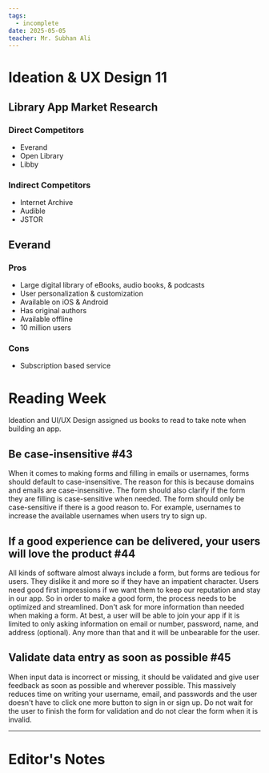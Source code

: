 ```yaml
---
tags:
  - incomplete
date: 2025-05-05
teacher: Mr. Subhan Ali
---
```

# Ideation & UX Design 11
## Library App Market Research
### Direct Competitors
- Everand
- Open Library
- Libby
### Indirect Competitors
- Internet Archive
- Audible
- JSTOR
## Everand
### Pros
- Large digital library of eBooks, audio books, & podcasts
- User personalization & customization
- Available on iOS & Android
- Has original authors
- Available offline
- 10 million users
### Cons
- Subscription based service
# Reading Week
Ideation and UI/UX Design assigned us books to read to take note when building an app.
## Be case-insensitive #43
When it comes to making forms and filling in emails or usernames, forms should default to case-insensitive. The reason for this is because domains and emails are case-insensitive. The form should also clarify if the form they are filling is case-sensitive when needed. The form should only be case-sensitive if there is a good reason to. For example, usernames to increase the available usernames when users try to sign up.
## If a good experience can be delivered, your users will love the product #44
All kinds of software almost always include a form, but forms are tedious for users. They dislike it and more so if they have an impatient character. Users need good first impressions if we want them to keep our reputation and stay in our app. So in order to make a good form, the process needs to be optimized and streamlined. Don't ask for more information than needed when making a form. At best, a user will be able to join your app if it is limited to only asking information on email or number, password, name, and address (optional). Any more than that and it will be unbearable for the user.
## Validate data entry as soon as possible #45
When input data is incorrect or missing, it should be validated and give user feedback as soon as possible and wherever possible. This massively reduces time on writing your username, email, and passwords and the user doesn't have to click one more button to sign in or sign up. Do not wait for the user to finish the form for validation and do not clear the form when it is invalid.

----------------------------------------------------------------
# Editor's Notes